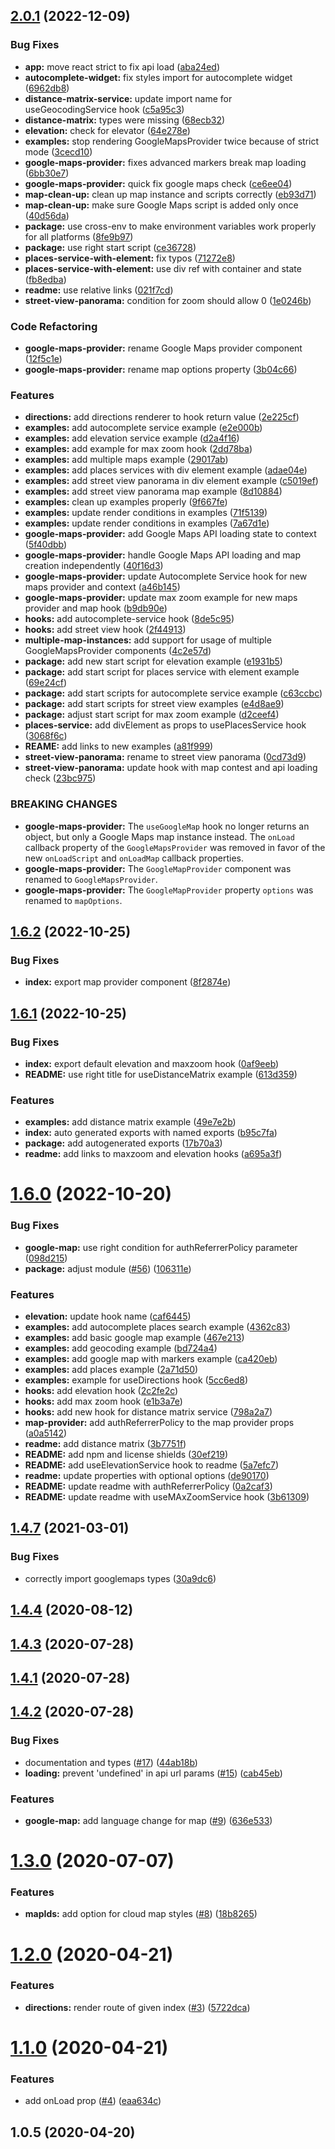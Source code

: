 ## [2.0.1](https://github.com/ubilabs/google-maps-react-hooks/compare/v2.0.0...v2.0.1) (2022-12-09)


### Bug Fixes

* **app:** move react strict to fix api load ([aba24ed](https://github.com/ubilabs/google-maps-react-hooks/commit/aba24ed2187be77f0128c4411c03752c0343b7b5))
* **autocomplete-widget:** fix styles import for autocomplete widget ([6962db8](https://github.com/ubilabs/google-maps-react-hooks/commit/6962db8882ab124068625161f467368599f40f72))
* **distance-matrix-service:** update import name for useGeocodingService hook ([c5a95c3](https://github.com/ubilabs/google-maps-react-hooks/commit/c5a95c337aaaf5c85b86f320165e0ee748f48767))
* **distance-matrix:** types were missing ([68ecb32](https://github.com/ubilabs/google-maps-react-hooks/commit/68ecb325ca6ab5ff9d655cb52cd24abdeba05d56))
* **elevation:** check for elevator ([64e278e](https://github.com/ubilabs/google-maps-react-hooks/commit/64e278e8ccdd464beb188d2e845e80552cfc406e))
* **examples:** stop rendering GoogleMapsProvider twice because of strict mode ([3cecd10](https://github.com/ubilabs/google-maps-react-hooks/commit/3cecd10c12644af888e139819eca463eece31c8a))
* **google-maps-provider:** fixes advanced markers break map loading ([6bb30e7](https://github.com/ubilabs/google-maps-react-hooks/commit/6bb30e7a8e7e7c54cb0b5cc7720ef36daf2e7d7d))
* **google-maps-provider:** quick fix google maps check ([ce6ee04](https://github.com/ubilabs/google-maps-react-hooks/commit/ce6ee0404cd505253f201cab75a65ba4af776ef1))
* **map-clean-up:** clean up map instance and scripts correctly ([eb93d71](https://github.com/ubilabs/google-maps-react-hooks/commit/eb93d712090696a51de874f36bb32ddc58dfee72))
* **map-clean-up:** make sure Google Maps script is added only once ([40d56da](https://github.com/ubilabs/google-maps-react-hooks/commit/40d56da6e5113bed43a94e84137df036402f4437))
* **package:** use cross-env to make environment variables work properly for all platforms ([8fe9b97](https://github.com/ubilabs/google-maps-react-hooks/commit/8fe9b97a26129fe0cc0104bfe883cf97181c4e62))
* **package:** use right start script ([ce36728](https://github.com/ubilabs/google-maps-react-hooks/commit/ce3672802964a34dfe3157293737cb0d4469e618))
* **places-service-with-element:** fix typos ([71272e8](https://github.com/ubilabs/google-maps-react-hooks/commit/71272e89fbcd5a3acd2ea66cd7fd5822b252b292))
* **places-service-with-element:** use div ref with container and state ([fb8edba](https://github.com/ubilabs/google-maps-react-hooks/commit/fb8edbaeb525e3b0b881fc9ce9da016d46630d41))
* **readme:** use relative links ([021f7cd](https://github.com/ubilabs/google-maps-react-hooks/commit/021f7cded11da59f839665065de6028be31bb698))
* **street-view-panorama:** condition for zoom should allow 0 ([1e0246b](https://github.com/ubilabs/google-maps-react-hooks/commit/1e0246b8c9d047232b0546720e160f5845fc08f4))


### Code Refactoring

* **google-maps-provider:** rename Google Maps provider component ([12f5c1e](https://github.com/ubilabs/google-maps-react-hooks/commit/12f5c1e98f381e13c72455efa8c9cb7d535fb042))
* **google-maps-provider:** rename map options property ([3b04c66](https://github.com/ubilabs/google-maps-react-hooks/commit/3b04c66e70eff91bffaf99f310ad97f0c9b43fe2))


### Features

* **directions:** add directions renderer to hook return value ([2e225cf](https://github.com/ubilabs/google-maps-react-hooks/commit/2e225cf908e2c9030c68373fd42b75ddfa754556))
* **examples:** add autocomplete service example ([e2e000b](https://github.com/ubilabs/google-maps-react-hooks/commit/e2e000baddfd5ca325400a4887236fa311383660))
* **examples:** add elevation service example ([d2a4f16](https://github.com/ubilabs/google-maps-react-hooks/commit/d2a4f16dff8d1ede952cb08fd250a531c529131e))
* **examples:** add example for max zoom hook ([2dd78ba](https://github.com/ubilabs/google-maps-react-hooks/commit/2dd78ba8c7b28ce171b90f0a8229bae3f95cf9d3))
* **examples:** add multiple maps example ([29017ab](https://github.com/ubilabs/google-maps-react-hooks/commit/29017ab8a647f6f7048ca3ba2629977da4451b0c))
* **examples:** add places services with div element example ([adae04e](https://github.com/ubilabs/google-maps-react-hooks/commit/adae04e83cbe286c45c5608034972f98479823b4))
* **examples:** add street view panorama in div element example ([c5019ef](https://github.com/ubilabs/google-maps-react-hooks/commit/c5019ef031c4fe76dcb3321c4a6ef2efd9bc830a))
* **examples:** add street view panorama map example ([8d10884](https://github.com/ubilabs/google-maps-react-hooks/commit/8d1088402b65ddaf180ea136f921d02a88b49b84))
* **examples:** clean up examples properly ([9f667fe](https://github.com/ubilabs/google-maps-react-hooks/commit/9f667fe44cb3b00fe74c11478231e415a64b41fa))
* **examples:** update render conditions in examples ([71f5139](https://github.com/ubilabs/google-maps-react-hooks/commit/71f5139dd5128c97cebb062a518626618ec08916))
* **examples:** update render conditions in examples ([7a67d1e](https://github.com/ubilabs/google-maps-react-hooks/commit/7a67d1e70f21018cb295c0ee94fac9c7ac46a8a1))
* **google-maps-provider:** add Google Maps API loading state to context ([5f40dbb](https://github.com/ubilabs/google-maps-react-hooks/commit/5f40dbb5e47338501f71855507d23e73157e6554))
* **google-maps-provider:** handle Google Maps API loading and map creation independently ([40f16d3](https://github.com/ubilabs/google-maps-react-hooks/commit/40f16d3c72b0d2c3c998f95ffd34c33247db4c34))
* **google-maps-provider:** update Autocomplete Service hook for new maps provider and context ([a46b145](https://github.com/ubilabs/google-maps-react-hooks/commit/a46b145c2453d77f6dc9c2f26249d8cc9ba9db57))
* **google-maps-provider:** update max zoom example for new maps provider and map hook ([b9db90e](https://github.com/ubilabs/google-maps-react-hooks/commit/b9db90e819061990da329711e9c3451054aa36f1))
* **hooks:** add autocomplete-service hook ([8de5c95](https://github.com/ubilabs/google-maps-react-hooks/commit/8de5c953a6120bb52f2caf7ff7a45d6744011b4c))
* **hooks:** add street view hook ([2f44913](https://github.com/ubilabs/google-maps-react-hooks/commit/2f449132e345e58b6c5631d731b8f46e7ceab3e2))
* **multiple-map-instances:** add support for usage of multiple GoogleMapsProvider components ([4c2e57d](https://github.com/ubilabs/google-maps-react-hooks/commit/4c2e57df9c2364034bddf461b27544e06e10f81b))
* **package:** add new start script for elevation example ([e1931b5](https://github.com/ubilabs/google-maps-react-hooks/commit/e1931b514ccbe997080f1ca13d7a4147a2b13e87))
* **package:** add start script for places service with element example ([69e24cf](https://github.com/ubilabs/google-maps-react-hooks/commit/69e24cfab428285cacf34af6a2ff4b03d40bcec0))
* **package:** add start scripts for autocomplete service example ([c63ccbc](https://github.com/ubilabs/google-maps-react-hooks/commit/c63ccbc7182118940f9c6abc30c148a8f0314364))
* **package:** add start scripts for street view examples ([e4d8ae9](https://github.com/ubilabs/google-maps-react-hooks/commit/e4d8ae98c0e55e93409614e1a6c2bdff227665e2))
* **package:** adjust start script for max zoom example ([d2ceef4](https://github.com/ubilabs/google-maps-react-hooks/commit/d2ceef4c2791d4fae7f8c629c47417ce8dff998a))
* **places-service:** add divElement as props to usePlacesService hook ([3068f6c](https://github.com/ubilabs/google-maps-react-hooks/commit/3068f6c51e17e7896eb921e071b9d0c947e1e142))
* **REAME:** add links to new examples ([a81f999](https://github.com/ubilabs/google-maps-react-hooks/commit/a81f99987804ad1ee9f9d181028f439bfc43b6a6))
* **street-view-panorama:** rename to street view panorama ([0cd73d9](https://github.com/ubilabs/google-maps-react-hooks/commit/0cd73d9258bc47a28fd2de7ab9a12485e80dd34d))
* **street-view-panorama:** update hook with map contest and api loading check ([23bc975](https://github.com/ubilabs/google-maps-react-hooks/commit/23bc9750f5c5d1d264ff0280c5854625bbfdaf81))


### BREAKING CHANGES

* **google-maps-provider:** The `useGoogleMap` hook no longer returns an object, but only a Google Maps map instance instead.
The `onLoad` callback property of the `GoogleMapsProvider` was removed in favor of the new `onLoadScript` and `onLoadMap` callback properties.
* **google-maps-provider:** The `GoogleMapProvider` component was renamed to `GoogleMapsProvider`.
* **google-maps-provider:** The `GoogleMapProvider` property `options` was renamed to `mapOptions`.



## [1.6.2](https://github.com/ubilabs/google-maps-react-hooks/compare/v1.6.1...v1.6.2) (2022-10-25)


### Bug Fixes

* **index:** export map provider component ([8f2874e](https://github.com/ubilabs/google-maps-react-hooks/commit/8f2874efe890a508a0da750597d34a5b89627c72))



## [1.6.1](https://github.com/ubilabs/google-maps-react-hooks/compare/v1.6.0...v1.6.1) (2022-10-25)


### Bug Fixes

* **index:** export default elevation and maxzoom hook ([0af9eeb](https://github.com/ubilabs/google-maps-react-hooks/commit/0af9eeb75cedf19b27bf7e0ff61da517cbe9cac8))
* **README:** use right title for useDistanceMatrix example ([613d359](https://github.com/ubilabs/google-maps-react-hooks/commit/613d359954700a0d1a2c31793538bf7539537d68))


### Features

* **examples:** add distance matrix example ([49e7e2b](https://github.com/ubilabs/google-maps-react-hooks/commit/49e7e2bb1293dae57273b00166c6725e52d429a7))
* **index:** auto generated exports with named exports ([b95c7fa](https://github.com/ubilabs/google-maps-react-hooks/commit/b95c7faf6decbfc949bbafd5fc6df7134c3d8c15))
* **package:** add autogenerated exports ([17b70a3](https://github.com/ubilabs/google-maps-react-hooks/commit/17b70a361b0c3e8b47d45afa159151d3ee832ac2))
* **readme:** add links to maxzoom and elevation hooks ([a695a3f](https://github.com/ubilabs/google-maps-react-hooks/commit/a695a3fd5f92441f6d086000529922fc8a7b9b9b))



# [1.6.0](https://github.com/ubilabs/google-maps-react-hooks/compare/v1.4.7...v1.6.0) (2022-10-20)


### Bug Fixes

* **google-map:** use right condition for authReferrerPolicy parameter ([098d215](https://github.com/ubilabs/google-maps-react-hooks/commit/098d215ceb547af41e346eaf1c7752b43cf94e87))
* **package:** adjust module ([#56](https://github.com/ubilabs/google-maps-react-hooks/issues/56)) ([106311e](https://github.com/ubilabs/google-maps-react-hooks/commit/106311e1d3160fc2639338a1191c9a78872d413c))


### Features

* **elevation:** update hook name ([caf6445](https://github.com/ubilabs/google-maps-react-hooks/commit/caf6445765845d6ba9f5fbdae01c748013a71265))
* **examples:** add autocomplete places search example ([4362c83](https://github.com/ubilabs/google-maps-react-hooks/commit/4362c831b20e428d6733afca0e720838035ffa51))
* **examples:** add basic google map example ([467e213](https://github.com/ubilabs/google-maps-react-hooks/commit/467e2137a8c6d90da6173ddd8e5d20b218039b76))
* **examples:** add geocoding example ([bd724a4](https://github.com/ubilabs/google-maps-react-hooks/commit/bd724a4a5d628c806783a118d15f94d6e40c8392))
* **examples:** add google map with markers example ([ca420eb](https://github.com/ubilabs/google-maps-react-hooks/commit/ca420eb7176551c7535921775da3aff4ecdfad36))
* **examples:** add places example ([2a71d50](https://github.com/ubilabs/google-maps-react-hooks/commit/2a71d5087a0f6e288c672a701181f0b6e52794d9))
* **examples:** example for useDirections hook ([5cc6ed8](https://github.com/ubilabs/google-maps-react-hooks/commit/5cc6ed88b37ff618c1f438e49542fbb591d5adce))
* **hooks:** add elevation hook ([2c2fe2c](https://github.com/ubilabs/google-maps-react-hooks/commit/2c2fe2cf4448fa138b435a317b1438e3f9757d1f))
* **hooks:** add max zoom hook ([e1b3a7e](https://github.com/ubilabs/google-maps-react-hooks/commit/e1b3a7eeca5ef548b525062773e732339af9f2a5))
* **hooks:** add new hook for distance matrix service ([798a2a7](https://github.com/ubilabs/google-maps-react-hooks/commit/798a2a7a117e12abd042b90f0afe0f3d5833c3d7))
* **map-provider:** add authReferrerPolicy to the map provider props ([a0a5142](https://github.com/ubilabs/google-maps-react-hooks/commit/a0a51426a472f34995317050d206575d5d7e0fed))
* **readme:** add distance matrix ([3b7751f](https://github.com/ubilabs/google-maps-react-hooks/commit/3b7751faae13aa911ccdce4e17975ac093a7b972))
* **README:** add npm and license shields ([30ef219](https://github.com/ubilabs/google-maps-react-hooks/commit/30ef219637d629301e5cfdf459c5e6e8c226e612))
* **README:** add useElevationService hook to readme ([5a7efc7](https://github.com/ubilabs/google-maps-react-hooks/commit/5a7efc774caf5b492bcb3363f4cf4b01b0674054))
* **readme:** update properties with optional options ([de90170](https://github.com/ubilabs/google-maps-react-hooks/commit/de90170ba48fa2a6960c6acaed3662b344a6e228))
* **README:** update readme with authReferrerPolicy ([0a2caf3](https://github.com/ubilabs/google-maps-react-hooks/commit/0a2caf312c53bcbe20319fd4f2c81f001bf20d73))
* **README:** update readme with useMAxZoomService hook ([3b61309](https://github.com/ubilabs/google-maps-react-hooks/commit/3b613094a6b970f38eb0f2c08e4f2dbcbc871f6c))



## [1.4.7](https://github.com/ubilabs/google-maps-react-hooks/compare/v1.4.4...v1.4.7) (2021-03-01)


### Bug Fixes

* correctly import googlemaps types ([30a9dc6](https://github.com/ubilabs/google-maps-react-hooks/commit/30a9dc662ca99d7cb8b5a3072b3b0fdb5ae86fc9))



## [1.4.4](https://github.com/ubilabs/google-maps-react-hooks/compare/v1.4.3...v1.4.4) (2020-08-12)



## [1.4.3](https://github.com/ubilabs/google-maps-react-hooks/compare/v1.4.1...v1.4.3) (2020-07-28)



## [1.4.1](https://github.com/ubilabs/google-maps-react-hooks/compare/v1.4.2...v1.4.1) (2020-07-28)



## [1.4.2](https://github.com/ubilabs/google-maps-react-hooks/compare/v1.3.0...v1.4.2) (2020-07-28)


### Bug Fixes

* documentation and types ([#17](https://github.com/ubilabs/google-maps-react-hooks/issues/17)) ([44ab18b](https://github.com/ubilabs/google-maps-react-hooks/commit/44ab18bb3d47f8cfd9d84020edf80e6e1b958b07))
* **loading:** prevent 'undefined' in api url params ([#15](https://github.com/ubilabs/google-maps-react-hooks/issues/15)) ([cab45eb](https://github.com/ubilabs/google-maps-react-hooks/commit/cab45eb88c3e602d48506562e9855435bdb61413))


### Features

* **google-map:** add language change for map ([#9](https://github.com/ubilabs/google-maps-react-hooks/issues/9)) ([636e533](https://github.com/ubilabs/google-maps-react-hooks/commit/636e533b4ea7c506415d605b2dc23fbecbedb019))



# [1.3.0](https://github.com/ubilabs/google-maps-react-hooks/compare/v1.2.0...v1.3.0) (2020-07-07)


### Features

* **mapIds:** add option for cloud map styles ([#8](https://github.com/ubilabs/google-maps-react-hooks/issues/8)) ([18b8265](https://github.com/ubilabs/google-maps-react-hooks/commit/18b826575555085c9db3ebee79b80867ccd682fc))



# [1.2.0](https://github.com/ubilabs/google-maps-react-hooks/compare/v1.1.0...v1.2.0) (2020-04-21)


### Features

* **directions:** render route of given index ([#3](https://github.com/ubilabs/google-maps-react-hooks/issues/3)) ([5722dca](https://github.com/ubilabs/google-maps-react-hooks/commit/5722dcaafc6190b828a1f2c48b2609988c346a72))



# [1.1.0](https://github.com/ubilabs/google-maps-react-hooks/compare/v1.0.5...v1.1.0) (2020-04-21)


### Features

* add onLoad prop ([#4](https://github.com/ubilabs/google-maps-react-hooks/issues/4)) ([eaa634c](https://github.com/ubilabs/google-maps-react-hooks/commit/eaa634c9cd2a7e4b573b87d541c559a5ac66f054))



## 1.0.5 (2020-04-20)



